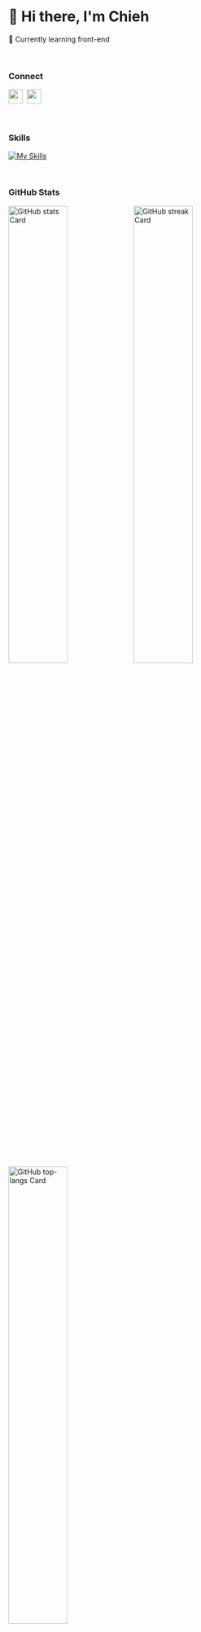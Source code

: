 <h1 style="border-bottom: none;">👋 Hi there, I'm Chieh</h1>

🌱 Currently learning front-end

<br />

<h3 style="border-bottom: none;">Connect</h3>

<a href="mailto:secret12501250@gmail.com" target="_blank"><img src="https://img.shields.io/badge/Gmail-D14836?style=flat-square&logo=gmail&logoColor=white" height="28" style="margin-right: 4px"></a>
<a href="https://github.com/chieh0225" target="_blank"><img src="https://img.shields.io/badge/GitHub-100000?style=flat-square&logo=github&logoColor=white" height="28" style="margin-right: 4px"></a>

<br />

<h3 style="border-bottom: none;">Skills</h3>

[![My Skills](https://skillicons.dev/icons?i=html,css,sass,bootstrap,javascript,react,vscode&theme=dark&perline=15)](https://skillicons.dev)

<br />

<h3 style="border-bottom: none;">GitHub Stats</h3>

<p align="left">
  <img width="48%" src="https://github-readme-stats.vercel.app/api?username=chieh0225&theme=react&hide_title=false&hide_rank=false&show_icons=false&include_all_commits=false&count_private=true&line_height=23" alt="GitHub stats Card" />
  <img width="48%" src="https://streak-stats.demolab.com/?user=chieh0225&theme=react&hide_border=false&date_format=M+j%5B%2C+Y%5D&mode=daily&hide_total_contributions=false&hide_current_streak=false&hide_longest_streak=false&card_height=200" alt="GitHub streak Card" />
</p>

<p align="left">
  <img width="48%" src="https://github-readme-stats.vercel.app/api/top-langs?username=chieh0225&theme=react&hide_title=false&layout=compact&langs_count=6&hide_progress=false&card_width=400" alt="GitHub top-langs Card" />
</p>
